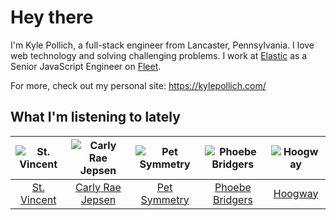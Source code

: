 # Hey there


I'm Kyle Pollich, a full-stack engineer from Lancaster, Pennsylvania. I love web technology and solving challenging problems.
I work at [Elastic](https://www.elastic.co/) as a Senior JavaScript Engineer on [Fleet](https://www.elastic.co/guide/en/fleet/current/fleet-overview.html).

For more, check out my personal site: https://kylepollich.com/

## What I'm listening to lately

<!-- begin artists -->
  |![St. Vincent](https://i.scdn.co/image/ab6761610000f1787cc26e31b27189be2b179fee)|![Carly Rae Jepsen](https://i.scdn.co/image/ab6761610000f17871fed7c1f401da1662f209cb)|![Pet Symmetry](https://i.scdn.co/image/ab6761610000f17866bd85fdacddfbe6a00881db)|![Phoebe Bridgers](https://i.scdn.co/image/ab6761610000f178626686e362d30246e816cc5b)|![Hoogway](https://i.scdn.co/image/ab6761610000f178c9a4eefba7bc162da4ccd7d4)|
  |:---:|:---:|:---:|:---:|:---:|
  |[St. Vincent](https://open.spotify.com/artist/7bcbShaqKdcyjnmv4Ix8j6)|[Carly Rae Jepsen](https://open.spotify.com/artist/6sFIWsNpZYqfjUpaCgueju)|[Pet Symmetry](https://open.spotify.com/artist/25o7TtaXwjIHjQnqXH670G)|[Phoebe Bridgers](https://open.spotify.com/artist/1r1uxoy19fzMxunt3ONAkG)|[Hoogway](https://open.spotify.com/artist/1Mh9G47YfuaLdQs44voLrQ)|
<!-- end artists -->
